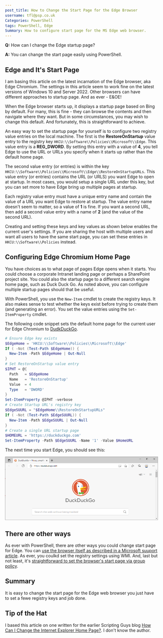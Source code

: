 ```yaml
---
post_title: How to Change the Start Page for the Edge Browser
username: tfl@psp.co.uk
Categories: PowerShell
tags: PowerShell, Edge
Summary: How to configure start page for the MS Edge web browser. 
---
```

**Q:** How can I change the Edge startup page?

**A:** You can change the start page easily using PowerShell.

## Edge and It's Start Page

I am basing this article on the latest incarnation of the Edge browser, aka Edge Chromium.
The settings in this article seem to work fine on the latest versions of Windows 10 and Server 2022.
Other browsers can have different approaches to startup page.
And as ever - E&OE!

When the Edge browser starts up, it displays a startup page based on Bing by default.
For many, this is fine - they can browse the contents and then navigate where they want.
But in some circumstances, you may wish to change this default.
And fortunately, this is straightforward to achieve.

An easy way to set the startup page for yourself is to configure two registry value entries on the local machine.
The first is the **RestoreOnStartup** value entry to the registry key `HKCU:\\Software\\Policies\\Microsoft\\Edge`.
This value entry is a **REG_DWORD**.
By setting this entry with a value of **4**, you tell Edge to use the URL or URLs you specify when it starts up rather than the default home page.

The second value entry (or entries) is within the key `HKCU:\\Software\\Policies\\Microsoft\\Edge\\RestoreOnStartupURLs`.
This value entry (or entries) contains the URL (or URLS) you want Edge to open at startup.
In most cases, you would setup a single URL under this key, but you can set more to have Edge bring up multiple pages at startup.

Each registry value entry must have a unique entry name and contain the value of a URL you want Edge to restore at startup.
The value entry name doesn't seem to matter, so a value of **1** is fine.
If you want a second URL, then add a second value entry with a name of **2** (and the value of the second URL).

Creating and setting these keys and key values as shown below enables the current user's settings.
If you are sharing the host with multiple users and want all users to have the same start page, you can set these entries in `HKCU:\\Software\\Policies` instead.

## Configuring Edge Chromium Home Page

You have choices as to what page of pages Edge opens when it starts. 
You could choose a corporate Intranet landing page or perhaps a SharePoint project site.
You could also the startup page to a different search engine home page, such as Duck Duck Go.
As noted above, you can configure multiple startup pages should that be useful.

With PowerShell, you use the `New-Item` cmdlet to create the registry keys.
It also makes sense to test whether the keys exist before trying to create them (and generating an error).
You set the value entries using the `Set-ItemProperty` cmdlet.

The following code snippet sets the default home page for the current user for Edge Chromium to [DudkDuckGo](https://duckduckgo.com/).

```powershell
# Ensure Edge key exists
$EdgeHome = 'HKCU:\\Software\\Policies\\Microsoft\\Edge'
If ( -Not (Test-Path $EdgeHome)) {
  New-Item -Path $EdgeHome | Out-Null
}
# Set RestoreOnStartup value entry
$IPHT = @{
  Path   = $EdgeHome 
  Name   = 'RestoreOnStartup' 
  Value  = 4 
  Type   = 'DWORD'
}
Set-ItemProperty @IPHT -verbose
# Create Startup URL's registry key
$EdgeSUURL = "$EdgeHome\\RestoreOnStartupURLs"
If ( -Not (Test-Path $EdgeSUURL)) {
  New-Item -Path $EdgeSUURL | Out-Null
}
# Create a single URL startup page
$HOMEURL = 'https://duckduckgo.com'
Set-ItemProperty -Path $EdgeSUURL -Name '1' -Value $HomeURL
```

The next time you start Edge, you should see this:

![Running Edge with new startup page](./media/tfl-edgestart/tfl-edgestgart.png)


## There are other ways

As ever with PowerShell, there are other ways you could change start page for Edge.
You can [use the browser itself as described in a Microsoft suuport article](https://support.microsoft.com/en-us/microsoft-edge/change-your-browser-home-page-a531e1b8-ed54-d057-0262-cc5983a065c6).
As ever, you coulkd set the registry settings using WMI.
And, last but not least, it's [straightforward to set the browser's start page via group policy](https://admx.help/?Category=Windows_10_2016&Policy=Microsoft.Policies.MicrosoftEdge::HomePages).

## Summary

It is easy to change the start page for the Edge web browser
you just have to set a fewe registry keys and job done.

## Tip of the Hat

I based this article on one written for the earlier Scripting Guys blog [How Can I Change the Internet Explorer Home Page?](https://devblogs.microsoft.com/scripting/how-can-i-change-the-internet-explorer-home-page/).
I don't know the author. 
